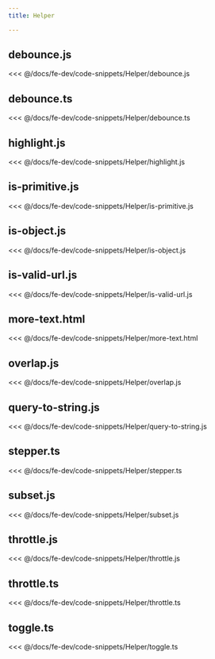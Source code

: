 ```yaml
---
title: Helper

---
```


## debounce.js
<<< @/docs/fe-dev/code-snippets/Helper/debounce.js

## debounce.ts
<<< @/docs/fe-dev/code-snippets/Helper/debounce.ts

## highlight.js
<<< @/docs/fe-dev/code-snippets/Helper/highlight.js

## is-primitive.js
<<< @/docs/fe-dev/code-snippets/Helper/is-primitive.js

## is-object.js
<<< @/docs/fe-dev/code-snippets/Helper/is-object.js

## is-valid-url.js
<<< @/docs/fe-dev/code-snippets/Helper/is-valid-url.js

## more-text.html
<<< @/docs/fe-dev/code-snippets/Helper/more-text.html

## overlap.js
<<< @/docs/fe-dev/code-snippets/Helper/overlap.js

## query-to-string.js
<<< @/docs/fe-dev/code-snippets/Helper/query-to-string.js

## stepper.ts
<<< @/docs/fe-dev/code-snippets/Helper/stepper.ts

## subset.js
<<< @/docs/fe-dev/code-snippets/Helper/subset.js

## throttle.js
<<< @/docs/fe-dev/code-snippets/Helper/throttle.js

## throttle.ts
<<< @/docs/fe-dev/code-snippets/Helper/throttle.ts

## toggle.ts
<<< @/docs/fe-dev/code-snippets/Helper/toggle.ts

